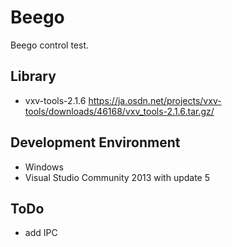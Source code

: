 # Beego

Beego control test.

## Library
* vxv-tools-2.1.6 <https://ja.osdn.net/projects/vxv-tools/downloads/46168/vxv_tools-2.1.6.tar.gz/>

## Development Environment
* Windows
* Visual Studio Community 2013 with update 5

## ToDo
* add IPC
